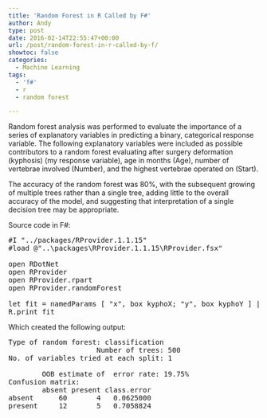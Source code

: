 ```yaml
---
title: 'Random Forest in R Called by F#'
author: Andy
type: post
date: 2016-02-14T22:55:47+00:00
url: /post/random-forest-in-r-called-by-f/
showtoc: false
categories:
  - Machine Learning
tags:
  - 'f#'
  - r
  - random forest

---
```

Random forest analysis was performed to evaluate the importance of a series of explanatory variables in predicting a binary, categorical response variable. The following explanatory variables were included as possible contributors to a random forest evaluating after surgery deformation (kyphosis) (my response variable), age in months (Age), number of vertebrae involved (Number), and the highest vertebrae operated on (Start).

The accuracy of the random forest was 80%, with the subsequent growing of multiple trees rather than a single tree, adding little to the overall accuracy of the model, and suggesting that interpretation of a single decision tree may be appropriate.

Source code in F#:

<pre>#I "../packages/RProvider.1.1.15"
#load @"..\packages\RProvider.1.1.15\RProvider.fsx"

open RDotNet
open RProvider
open RProvider.rpart
open RProvider.randomForest

let fit = namedParams [ "x", box kyphoX; "y", box kyphoY ] |> R.randomForest
R.print fit
</pre>

Which created the following output:

<pre>Type of random forest: classification
                     Number of trees: 500
No. of variables tried at each split: 1

        OOB estimate of  error rate: 19.75%
Confusion matrix:
        absent present class.error
absent      60       4   0.0625000
present     12       5   0.7058824
</pre>